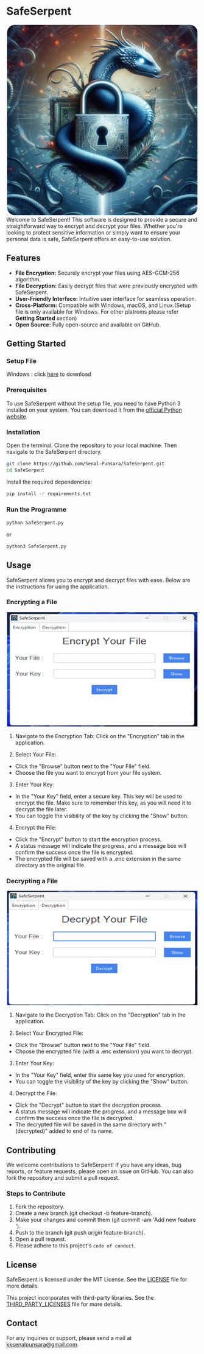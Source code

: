 
# SafeSerpent
<div align="center">
  <img src="https://github.com/Senal-Punsara/SafeSerpent/blob/main/_internal/logo.png" alt="logo" width="500" height="500">
</div>
Welcome to SafeSerpent! This software is designed to provide a secure and straightforward way to encrypt and decrypt your files. Whether you're looking to protect sensitive information or simply want to ensure your personal data is safe, SafeSerpent offers an easy-to-use solution.

## Features
- **File Encryption:** Securely encrypt your files using AES-GCM-256 algorithm.
- **File Decryption:** Easily decrypt files that were previously encrypted with SafeSerpent.
- **User-Friendly Interface:** Intuitive user interface for seamless operation.
- **Cross-Platform:** Compatible with Windows, macOS, and Linux.(Setup file is only available for Windows. For other platroms please refer **Getting Started** section)
- **Open Source:** Fully open-source and available on GitHub.

## Getting Started

### Setup File
Windows : click [here](https://drive.google.com/file/d/1HdDqxmrsizE6aHMKXw9eka8Z4DyrVbqT/view?usp=sharing) to download

### Prerequisites

To use SafeSerpent without the setup file, you need to have Python 3 installed on your system. You can download it from the [official Python website](https://www.python.org/downloads/).

### Installation

Open the terminal. Clone the repository to your local machine. Then navigate to the SafeSerpent directory.

```bash
git clone https://github.com/Senal-Punsara/SafeSerpent.git
cd SafeSerpent
```

Install the required dependencies:

```bash
pip install -r requirements.txt
```
### Run the Programme

```bash
python SafeSerpent.py 
```
or

```bash
python3 SafeSerpent.py 
```
## Usage
SafeSerpent allows you to encrypt and decrypt files with ease. Below are the instructions for using the application.

### Encrypting a File

<div align="center">
  <img src="https://github.com/Senal-Punsara/SafeSerpent/blob/dev/screenshots/encryption_tab.png" alt="encryption_tab" width="500" height="300">
</div>

1. Navigate to the Encryption Tab: Click on the "Encryption" tab in the application.

2. Select Your File:
- Click the "Browse" button next to the "Your File" field.
- Choose the file you want to encrypt from your file system.
3. Enter Your Key:
- In the "Your Key" field, enter a secure key. This key will be used to encrypt the file. Make sure to remember this key, as you will need it to decrypt the file later.
- You can toggle the visibility of the key by clicking the "Show" button.
4. Encrypt the File:
- Click the "Encrypt" button to start the encryption process.
- A status message will indicate the progress, and a message box will confirm the success once the file is encrypted.
- The encrypted file will be saved with a .enc extension in the same directory as the original file.

### Decrypting a File

<div align="center">
  <img src="https://github.com/Senal-Punsara/SafeSerpent/blob/dev/screenshots/decryption_tab.png" alt="decryption_tab" width="500" height="300">
</div>

1. Navigate to the Decryption Tab: Click on the "Decryption" tab in the application.

2. Select Your Encrypted File:
- Click the "Browse" button next to the "Your File" field.
- Choose the encrypted file (with a .enc extension) you want to decrypt.
3. Enter Your Key:
- In the "Your Key" field, enter the same key you used for encryption.
- You can toggle the visibility of the key by clicking the "Show" button.
4. Decrypt the File:
- Click the "Decrypt" button to start the decryption process.
- A status message will indicate the progress, and a message box will confirm the success once the file is decrypted.
- The decrypted file will be saved in the same directory with "(decrypted)" added to end of its name.

## Contributing

We welcome contributions to SafeSerpent! If you have any ideas, bug reports, or feature requests, please open an issue on GitHub. You can also fork the repository and submit a pull request.
### Steps to Contribute
1. Fork the repository.
2. Create a new branch (git checkout -b feature-branch).
3. Make your changes and commit them (git commit -am 'Add new feature <feature name>').
4. Push to the branch (git push origin feature-branch).
5. Open a pull request.
6. Please adhere to this project's `code of conduct`.

## License

SafeSerpent is licensed under the MIT License. See the [LICENSE](https://github.com/Senal-Punsara/SafeSerpent/blob/dev/LICENSE) file for more details.

This project incorporates with third-party libraries. See the [THIRD_PARTY_LICENSES](https://github.com/Senal-Punsara/SafeSerpent/blob/dev/THIRD_PARTY_LICENSES) file for more details.

## Contact
For any inquiries or support, please send a mail at kksenalpunsara@gmail.com.